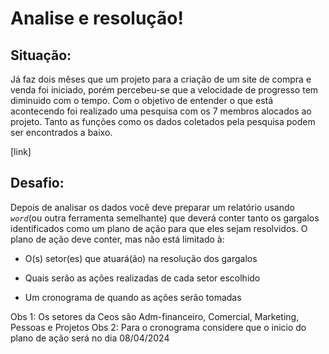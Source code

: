 # Analise e resolução!

## Situação:

Já faz dois mêses que um projeto para a criação de um site de compra e venda foi iniciado, porém percebeu-se que a velocidade de progresso tem diminuido com o tempo. Com o objetivo de entender o que está acontecendo foi realizado uma pesquisa com os 7 membros alocados ao projeto. Tanto as funções como os dados coletados pela pesquisa podem ser encontrados a baixo.

[link]

## Desafio:

Depois de analisar os dados você deve preparar um relatório usando *`word`*(ou outra ferramenta semelhante) que deverá conter tanto os gargalos identificados como um plano de ação para que eles sejam resolvidos. O plano de ação deve conter, mas não está limitado à:

- O(s) setor(es) que atuará(ão) na resolução dos gargalos

- Quais serão as ações realizadas de cada setor escolhido

- Um cronograma de quando as ações serão tomadas

Obs 1: Os setores da Ceos são Adm-financeiro, Comercial, Marketing, Pessoas e Projetos
Obs 2: Para o cronograma considere que o inicio do plano de ação será no dia 08/04/2024
